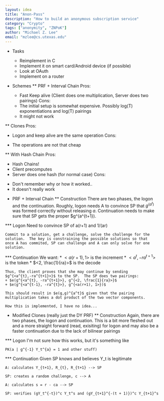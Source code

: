 ```yaml
---
layout: idea
title: "Anon-Pass"
description: "How to build an anonymous subscription service"
category: "Crypto"
tags: ["anonymity", "ZNPoK"]
author: "Michael Z. Lee"
email: "mzlee@cs.utexas.edu"
---
```


* Tasks
  + Reimplement in C
  + Implement it on smart card/Android device (if possible)
  + Look at OAuth
  + Implement on a router

* Schemes
** PRF + Interval Chain
   Pros:
   + Fast Keep alive (Client does one multiplication, Server does two
     pairings)
   Cons:
   - The initial setup is somewhat expensive.  Possibly log(T)
     exponentiations and log(T) pairings
   - It might not work

** Clones
   Pros:
   + Logon and keep alive are the same operation
   Cons:
   - The operations are not that cheap

** With Hash Chain
   Pros:
   + Hash Chains!
   + Client precomputes
   + Server does one hash (for normal case)
   Cons:
   - Don't remember why or how it worked..
   - It doesn't really work

* PRF + Interval Chain
** Construction
   There are two phases, the logon and the continuation.  Roughly,
   logon needs A to convince SP that $g^(a^t)$ was formed correctly
   without releasing $a$.  Continuation needs to make sure that SP
   gets the proper $g^(a^{t+1}).

*** Logon
    Need to convince SP of a(r+1) and 1/(ar)

    Commit to a solution, get a challenge, solve the challenge for the
    solution.  The key is constraining the possible solutions so that
    once A has commited, SP can challenge and A can only solve for one solution.

*** Continuation
    We want:
    * $<a(r+1), 1>$ is the increment
    * $<a^{t}, -ra^{t+1}>$ is the token
    * $<2, \frac{1}{ra}>$ is the decode

    Thus, the client proves that she may continue by sending
    $g^{<a^{t},-ra^{t+1}>}$ to the SP.  The SP does two pairings:
    + $e(g^{<a^{t}, -ra^{t+1}>}, g^{<2, \frac{1}{ra}>}$
    + $e(g^{<a^{t-1}, -ra^{t}>}, g^{<a(r+1), 1>})$
    
    This should result in $e(g,g)^{a^t}$ given that the pairing
    multiplication takes a dot product of the two vector components.

    How this is implemented, I have no idea...

* Modified Clones (really just the DY PRF)
** Construction
   Again, there are two phases, the logon and continuation.  This is a
   bit more fleshed out and a more straight forward (read, exisiting)
   for logon and may also be a faster continuation due to the lack of
   bilinear pairings

*** Logon
    I'm not sure how this works, but it's something like
    
    PK(a | g^{-1} Y_t^{a} = 1 and other stuff)

*** Continuation
    Given SP knows and believes Y_t is legitimate

    A: calculates Y_{t+1}, R_{t}, R_{t+1} --> SP

    SP: creates a random challenge, c --> A

    A: calculates s = r - ca --> SP

    SP: verifies (gY_t^{-t})^c Y_t^s and (gY_{t+1}^{-(t + 1)})^c Y_{t+1}^s
